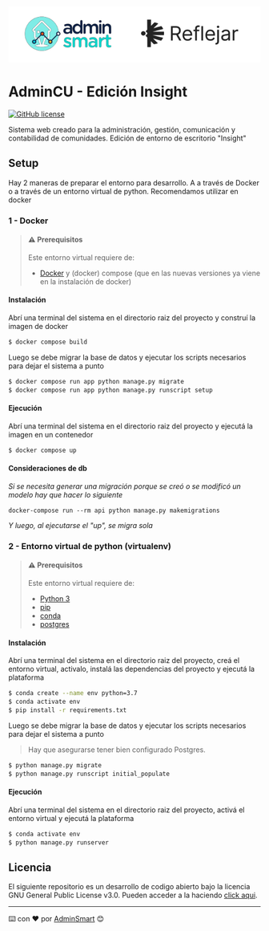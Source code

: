 ![Header](docs/logo-as.png)

# AdminCU - Edición Insight

[![GitHub license](https://img.shields.io/github/license/AdminSmartLab/insight-edition)](https://github.com/AdminSmartLab/insight-edition/blob/master/LICENSE)

Sistema web creado para la administración, gestión, comunicación y contabilidad de comunidades. Edición de entorno de escritorio "Insight"

## Setup

Hay 2 maneras de preparar el entorno para desarrollo. A a través de Docker o a través de un entorno virtual de python. Recomendamos utilizar en docker

### 1 - Docker

> #### ⚠️ Prerequisitos
> 
> Este entorno virtual requiere de:
> - [Docker](https://docs.docker.com/engine/install/_) y (docker) compose (que en las nuevas versiones ya viene en la instalación de docker)

#### Instalación

Abrí una terminal del sistema en el directorio raiz del proyecto y construí la imagen de docker

```bash
$ docker compose build
```

Luego se debe migrar la base de datos y ejecutar los scripts necesarios para dejar el sistema a punto

```bash
$ docker compose run app python manage.py migrate
$ docker compose run app python manage.py runscript setup
```


#### Ejecución

Abrí una terminal del sistema en el directorio raiz del proyecto y ejecutá la imagen en un contenedor

```bash
$ docker compose up
```

#### Consideraciones de db

_Si se necesita generar una migración porque se creó o se modificó un modelo hay que hacer lo siguiente_

```
docker-compose run --rm api python manage.py makemigrations
```

_Y luego, al ejecutarse el "up", se migra sola_



### 2 - Entorno virtual de python (virtualenv)

> #### ⚠️ Prerequisitos
> 
> Este entorno virtual requiere de:
> - [Python 3](https://www.python.org/)
> - [pip](https://www.pypi.org/)
> - [conda](https://docs.conda.io/projects/conda/en/latest/user-guide/install/index.html)
> - [postgres](https://www.postgresql.org/download/)
>


#### Instalación

Abrí una terminal del sistema en el directorio raiz del proyecto, creá el entorno virtual, activalo, instalá las dependencias del proyecto y ejecutá la plataforma

```bash
$ conda create --name env python=3.7
$ conda activate env
$ pip install -r requirements.txt
```

Luego se debe migrar la base de datos y ejecutar los scripts necesarios para dejar el sistema a punto

> Hay que asegurarse tener bien configurado Postgres. 
>


```bash
$ python manage.py migrate
$ python manage.py runscript initial_populate
```


#### Ejecución

Abrí una terminal del sistema en el directorio raiz del proyecto, activá el entorno virtual y ejecutá la plataforma


```bash
$ conda activate env
$ python manage.py runserver
```


## Licencia

El siguiente repositorio es un desarrollo de codigo abierto bajo la licencia GNU General Public License v3.0. Pueden acceder a la haciendo [click aqui](./LICENSE).


---
⌨️ con ❤️ por [AdminSmart](https://github.com/AdminSmartLab/) 😊




